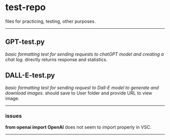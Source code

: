 # test-repo
 files for practicing, testing, other purposes.

-----

## GPT-test.py
*basic formatting test for sending requests to chatGPT model and creating a chat log.*
directly returns response and statistics.

## DALL-E-test.py
*basic formatting test for sending request to Dall-E model to generate and download images.*
should save to User folder and provide URL to view image.

-----

### issues
**from openai import OpenAI**
does not seem to import properly in VSC.

-----